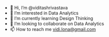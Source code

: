 - 👋 Hi, I’m @viditashrivastava
- 👀 I’m interested in Data Analytics
- 🌱 I’m currently learning Design Thinking
- 💞️ I’m looking to collaborate on Data Analytics
- 📫 How to reach me vidi.lona@gmail.com

<!---
viditashrivastava/viditashrivastava is a ✨ special ✨ repository because its `README.md` (this file) appears on your GitHub profile.
You can click the Preview link to take a look at your changes.
--->

